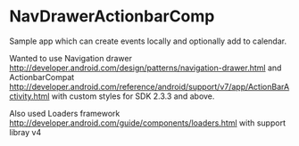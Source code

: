 NavDrawerActionbarComp
======================
Sample app which can create events locally and optionally add to calendar.

Wanted to use Navigation drawer http://developer.android.com/design/patterns/navigation-drawer.html
and ActionbarCompat http://developer.android.com/reference/android/support/v7/app/ActionBarActivity.html with custom styles 
for SDK 2.3.3 and above.

Also used Loaders framework http://developer.android.com/guide/components/loaders.html with support libray v4  
